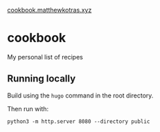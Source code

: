 [cookbook.matthewkotras.xyz](cookbook.matthewkotras.xyz)

# cookbook
My personal list of recipes

## Running locally

Build using the `hugo` command in the root directory.

Then run with:

```
python3 -m http.server 8080 --directory public
```
